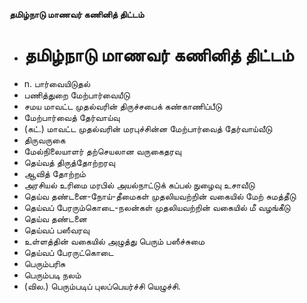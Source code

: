 **தமிழ்நாடு மாணவர் கணினித் திட்டம்**
- # தமிழ்நாடு மாணவர் கணினித் திட்டம்
- n. பார்வையிடுதல்
- பணித்துறை மேற்பார்வையீடு
- சமய மாவட்ட முதல்வரின் திருச்சபைக் கண்காணிப்பீடு
- மேற்பார்வைத் தேர்வாய்வு
- (கட்.) மாவட்ட முதல்வரின் மரபுச்சின்ன மேற்பார்வைத் தேர்வாய்வீடு
- திருவருகை
- மேல்நிலையாளர் தற்செயலான வருகைதரவு
- தெய்வத் திருத்தோற்றரவு
- ஆவித் தோற்றம்
- அரசியல் உரிமை மரபில் அயல்நாட்டுக் கப்பல் நுழைவு உசாவீடு
- தெய்வ தண்டனை-நோய்-தீமைகள் முதலியவற்றின் வகையில் மேற் சுமத்தீடு
- தெய்வப் பேரரும்கொடை-நலன்கள் முதலியவற்றின் வகையில் மீ வழங்கீடு
- தெய்வ தண்டனை
- தெய்வப் பஸீவரவு
- உள்ளத்தின் வகையில் அழுத்து பெரும் பஸீச்சுமை
- தெய்வப் பேரருட்கொடை
- பெரும்பரிசு
- பெரும்படி நலம்
- (வில.) பெரும்படிப் புலப்பெயர்ச்சி யெழுச்சி.

